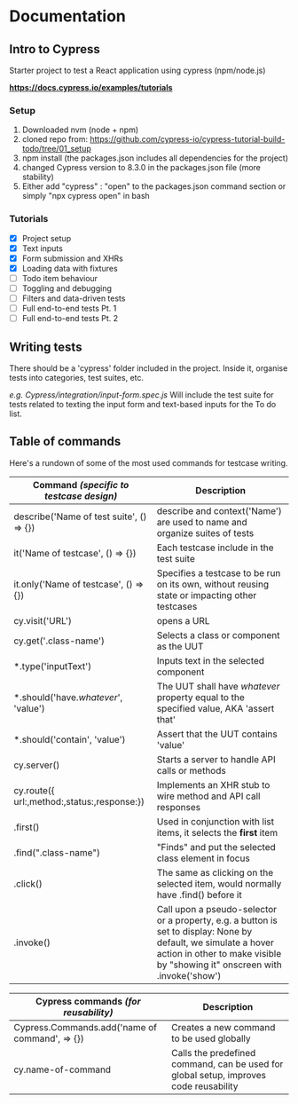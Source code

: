 # Documentation

## Intro to Cypress

Starter project to test a React application using cypress (npm/node.js)

**https://docs.cypress.io/examples/tutorials**



### Setup
1. Downloaded nvm (node + npm)
2. cloned repo from: https://github.com/cypress-io/cypress-tutorial-build-todo/tree/01_setup
3. npm install (the packages.json includes all dependencies for the project)
4. changed Cypress version to 8.3.0 in the packages.json file (more stability)
5. Either add "cypress" : "open" to the packages.json command section or simply "npx cypress open" in bash

### Tutorials
- [x] Project setup
- [x] Text inputs
- [x] Form submission and XHRs
- [x] Loading data with fixtures
- [ ] Todo item behaviour
- [ ] Toggling and debugging
- [ ] Filters and data-driven tests
- [ ] Full end-to-end tests Pt. 1
- [ ] Full end-to-end tests Pt. 2

## Writing tests

There should be a 'cypress' folder included in the project. Inside it, organise tests into categories, test suites, etc.

*e.g. Cypress/integration/input-form.spec.js* Will include the test suite for tests related to texting the input form and text-based inputs for the To do list.

## Table of commands

Here's a rundown of some of the most used commands for testcase writing. 

|Command *(specific to testcase design)*| Description|
|------|------|
|describe('Name of test suite', () => {})| describe and context('Name') are used to name and organize suites of tests|
|it('Name of testcase', () => {})    |  Each testcase include in the test suite|
|it.only('Name of testcase', () => {})  | Specifies a testcase to be run on its own, without reusing state or impacting other testcases |
|cy.visit('URL')| opens a URL|
|cy.get('.class-name')| Selects a class or component as the UUT |
|*.type('inputText')| Inputs text in the selected component |
|\*.should('have.*whatever*', 'value')| The UUT shall have *whatever* property equal to the specified value, AKA 'assert that'|
|*.should('contain', 'value')| Assert that the UUT contains 'value'|
|cy.server()| Starts a server to handle API calls or methods|
|cy.route({ url:,method:,status:,response:})| Implements an XHR stub to wire method and API call responses|
|.first()| Used in conjunction with list items, it selects the **first** item|
|.find(".class-name")| "Finds" and put the selected class element in focus|
|.click()| The same as clicking on the selected item, would normally have .find() before it |
|.invoke()| Call upon a pseudo-selector or a property, e.g. a button is set to display: None by default, we simulate a hover action in other to make visible by "showing it" onscreen with .invoke('show')|


|Cypress commands *(for reusability)*| Description|
|----|----|
|Cypress.Commands.add('name of command', => {})| Creates a new command to be used globally|
|cy.name-of-command| Calls the predefined command, can be used for global setup, improves code reusability|
